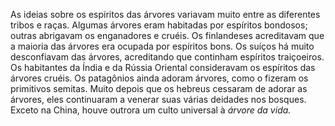 ﻿As ideias sobre os espíritos das árvores variavam muito entre as diferentes tribos e raças. Algumas árvores eram habitadas por espíritos bondosos; outras abrigavam os enganadores e cruéis. Os finlandeses acreditavam que a maioria das árvores era ocupada por espíritos bons. Os suíços há muito desconfiavam das árvores, acreditando que continham espíritos traiçoeiros. Os habitantes da Índia e da Rússia Oriental consideravam os espíritos das árvores cruéis. Os patagônios ainda adoram árvores, como o fizeram os primitivos semitas. Muito depois que os hebreus cessaram de adorar as árvores, eles continuaram a venerar suas várias deidades nos bosques. Exceto na China, houve outrora um culto universal à *árvore da vida.*